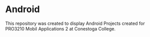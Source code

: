 # Android
This repository was created to display Android Projects created for PRO3210 Mobil Applications 2 at Conestoga College.
